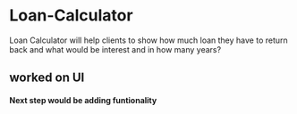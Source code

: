 # Loan-Calculator
Loan  Calculator will help clients to  show how much loan they have to return back and what would be interest and in how many years?   

## worked on UI 

#### Next step would be adding funtionality